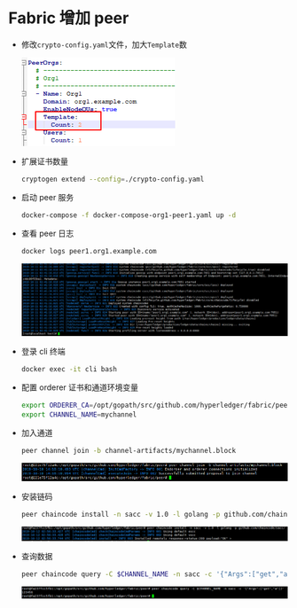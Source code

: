 # Fabric 增加 peer

*   修改`crypto-config.yaml`文件，加大`Template`数

    <img src="../.gitbook/assets/1570760639850.png" alt="1570760639850" data-size="original">
*   扩展证书数量

    ```bash
    cryptogen extend --config=./crypto-config.yaml
    ```
*   启动 peer 服务

    ```bash
    docker-compose -f docker-compose-org1-peer1.yaml up -d
    ```
*   查看 peer 日志

    ```bash
    docker logs peer1.org1.example.com
    ```

    <img src="../.gitbook/assets/1570761793216.png" alt="1570761793216" data-size="original">
*   登录 cli 终端

    ```bash
    docker exec -it cli bash
    ```
*   配置 orderer 证书和通道环境变量

    ```bash
    export ORDERER_CA=/opt/gopath/src/github.com/hyperledger/fabric/peer/crypto/ordererOrganizations/example.com/orderers/orderer0.example.com/msp/tlscacerts/tlsca.example.com-cert.pem
    export CHANNEL_NAME=mychannel
    ```
*   加入通道

    ```bash
    peer channel join -b channel-artifacts/mychannel.block
    ```

    <img src="../.gitbook/assets/1570717109206.png" alt="1570717109206" data-size="original">
*   安装链码

    ```bash
    peer chaincode install -n sacc -v 1.0 -l golang -p github.com/chaincode/sacc/
    ```

    <img src="../.gitbook/assets/1570849034098.png" alt="1570849034098" data-size="original">
*   查询数据

    ```bash
    peer chaincode query -C $CHANNEL_NAME -n sacc -c '{"Args":["get","a"]}'
    ```

    <img src="../.gitbook/assets/1570849531081.png" alt="1570849531081" data-size="original">
